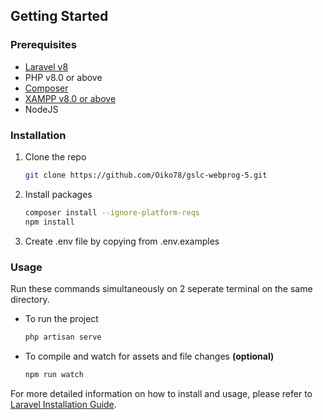 ## Getting Started

### Prerequisites

- [Laravel v8](https://laravel.com/docs/8.x)
- PHP v8.0 or above
- [Composer](https://getcomposer.org/download)
- [XAMPP v8.0 or above](https://www.apachefriends.org/download)
- NodeJS

### Installation

1. Clone the repo

   ```sh
   git clone https://github.com/Oiko78/gslc-webprog-5.git
   ```

2. Install packages

   ```sh
   composer install --ignore-platform-reqs
   npm install
   ```

3. Create .env file by copying from .env.examples

### Usage

Run these commands simultaneously on 2 seperate terminal on the same directory.

- To run the project

  ```sh
  php artisan serve
  ```

- To compile and watch for assets and file changes **(optional)**

  ```sh
  npm run watch
  ```

For more detailed information on how to install and usage, please refer to [Laravel Installation Guide](https://laravel.com/docs/8.x/installation).
